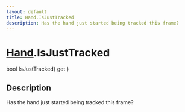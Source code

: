 ```yaml
---
layout: default
title: Hand.IsJustTracked
description: Has the hand just started being tracked this frame?
---
```

# [Hand]({{site.url}}/Pages/StereoKit/Hand.html).IsJustTracked

<div class='signature' markdown='1'>
bool IsJustTracked{ get }
</div>

## Description
Has the hand just started being tracked this frame?

